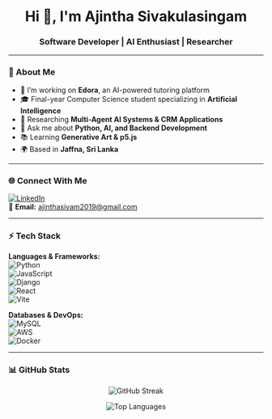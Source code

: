 <h1 align="center">Hi 👋, I'm Ajintha Sivakulasingam</h1>
<h3 align="center">Software Developer | AI Enthusiast | Researcher</h3>

---

### 🚀 About Me  
- 🔭 I’m working on **Edora**, an AI-powered tutoring platform  
- 🎓 Final-year Computer Science student specializing in **Artificial Intelligence**  
- 🧠 Researching **Multi-Agent AI Systems & CRM Applications**  
- 💬 Ask me about **Python, AI, and Backend Development**  
- 📚 Learning **Generative Art & p5.js**  
- 🌍 Based in **Jaffna, Sri Lanka**  

---

### 🌐 Connect With Me  
[![LinkedIn](https://img.shields.io/badge/LinkedIn-Ajintha%20Sivakulasingam-blue?style=for-the-badge&logo=linkedin)](https://www.linkedin.com/in/ajintha-sivakulasingam)  
📧 **Email:** ajinthasivam2019@gmail.com  

---

### ⚡ Tech Stack  
**Languages & Frameworks:**  
![Python](https://img.shields.io/badge/Python-3776AB?style=for-the-badge&logo=python&logoColor=white)  
![JavaScript](https://img.shields.io/badge/JavaScript-F7DF1E?style=for-the-badge&logo=javascript&logoColor=black)   
![Django](https://img.shields.io/badge/Django-092E20?style=for-the-badge&logo=django&logoColor=white)  
![React](https://img.shields.io/badge/React-61DAFB?style=for-the-badge&logo=react&logoColor=black)  
![Vite](https://img.shields.io/badge/Vite-646CFF?style=for-the-badge&logo=vite&logoColor=white)  

**Databases & DevOps:**  
![MySQL](https://img.shields.io/badge/MySQL-4479A1?style=for-the-badge&logo=mysql&logoColor=white)  
![AWS](https://img.shields.io/badge/AWS-232F3E?style=for-the-badge&logo=amazonaws&logoColor=white)  
![Docker](https://img.shields.io/badge/Docker-2496ED?style=for-the-badge&logo=docker&logoColor=white)  

---

### 📊 GitHub Stats  
<p align="center">
  <img src="https://github-readme-streak-stats.herokuapp.com/?user=ajinthasivam&theme=radical" alt="GitHub Streak" />
</p>

<p align="center">
  <img src="https://github-readme-stats.vercel.app/api/top-langs/?username=ajinthasivam&layout=compact&theme=radical" alt="Top Languages" />
</p>
